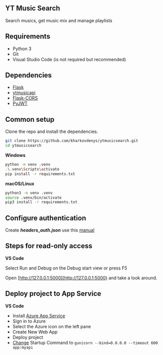 ## YT Music Search

Search musics, get music mix and manage playlists 

## Requirements

* Python 3
* Git
* Visual Studio Code (is not required but recommended)

## Dependencies

* [Flask](https://github.com/pallets/flask)
* [ytmusicapi](https://github.com/sigma67/ytmusicapi)
* [Flask-CORS](https://github.com/corydolphin/flask-cors)
* [PyJWT](https://github.com/jpadilla/pyjwt)

## Common setup

Clone the repo and install the dependencies.

```bash
git clone https://github.com/kharkovdenys/ytmusicsearch.git
cd ytmusicsearch
```

**Windows**

```bash
python -m venv .venv
.\.venv\Scripts\activate
pip install -r requirements.txt
```

**macOS/Linux**

```bash
python3 -m venv .venv
source .venv/bin/activate
pip3 install -r requirements.txt
```

## Configure authentication

Create ***headers_auth.json*** use this [manual](https://ytmusicapi.readthedocs.io/en/latest/setup.html)

## Steps for read-only access

**VS Code**

Select Run and Debug on the Debug start view or press F5

Open [http://127.0.0.1:5000](http://127.0.0.1:5000) and take a look around.

## Deploy project to App Service

**VS Code**

* Install [Azure App Service](https://marketplace.visualstudio.com/items?itemName=ms-azuretools.vscode-azureappservice)
* Sign in to Azure
* Select the Azure icon on the left pane
* Create New Web App
* Deploy project
* [Change](https://portal.azure.com/) Startup Command to `gunicorn --bind=0.0.0.0 --timeout 600 app:myapi`